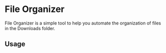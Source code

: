 # File Organizer

File Organizer is a simple tool to help you automate the organization of files in the Downloads folder.

## Usage

